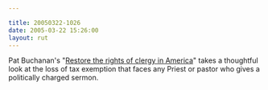 ```yaml
---

title: 20050322-1026
date: 2005-03-22 15:26:00
layout: rut
---
```


<p> Pat Buchanan's "<a href="http://www.wnd.com/news/article.asp?ARTICLE_ID=43395">Restore
the rights of clergy in America</a>" takes a thoughtful look at the
loss of tax exemption that faces any Priest or pastor who gives a
politically charged sermon.</p>

